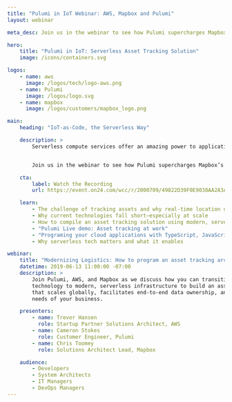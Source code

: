 ```yaml
---
title: "Pulumi in IoT Webinar: AWS, Mapbox and Pulumi"
layout: webinar

meta_desc: Join us in the webinar to see how Pulumi supercharges Mapbox’s IoT asset tracking architecture on AWS, from API Gateway, Amazon Kinesis, to DynamoDB and S3.

hero:
    title: "Pulumi in IoT: Serverless Asset Tracking Solution"
    image: /icons/containers.svg

logos:
    - name: aws
      image: /logos/tech/logo-aws.png
    - name: Pulumi
      image: /logos/logo.svg
    - name: mapbox
      image: /logos/customers/mapbox_logo.png

main:
    heading: "IoT-as-Code, the Serverless Way"

    description: >
        Serverless compute services offer an amazing power to application developers to leverage: highly available, automatically scaled, low-ceremony, pay-per-value functions created in several lines of code. With Pulumi’s cloud native SDKs, serverless gets more fun. Using general purpose languages, we can create resources, and then wire up event handlers, like in normal event-driven programming!


        Join us in the webinar to see how Pulumi supercharges Mapbox’s IoT asset tracking architecture on AWS, from API Gateway, Amazon Kinesis, to DynamoDB and S3.

    cta:
        label: Watch the Recording
        url: https://event.on24.com/wcc/r/2000709/49822D39F0E9038AA2A3A84E04BF575D?partnerref=pulumi

    learn:
        - The challenge of tracking assets and why real-time location data matters
        - Why current technologies fall short—especially at scale
        - How to compile an asset tracking solution using modern, serverless technology with Pulumi, AWS, and Mapbox
        - "Pulumi Live demo: Asset tracking at work"
        - "Programing your cloud applications with TypeScript, JavaScript, or Python: Pulumi SDKs and SaaS console"
        - Why serverless tech matters and what it enables

webinar:
    title: "Modernizing Logistics: How to program an asset tracking architecture using serverless technologies"
    datetime: 2019-06-13 11:00:00 -07:00
    description: >
        Join Pulumi, AWS, and Mapbox as we discuss how you can transition from antiquated
        technology to modern, serverless infrastructure to build an asset tracking solution
        that scales globally, facilitates end-to-end data ownership, and adapts to the unique
        needs of your business.

    presenters:
        - name: Trevor Hansen
          role: Startup Partner Solutions Architect, AWS
        - name: Cameron Stokes
          role: Customer Engineer, Pulumi
        - name: Chris Toomey
          role: Solutions Architect Lead, Mapbox

    audience:
        - Developers
        - System Architects
        - IT Managers
        - DevOps Managers
---
```

